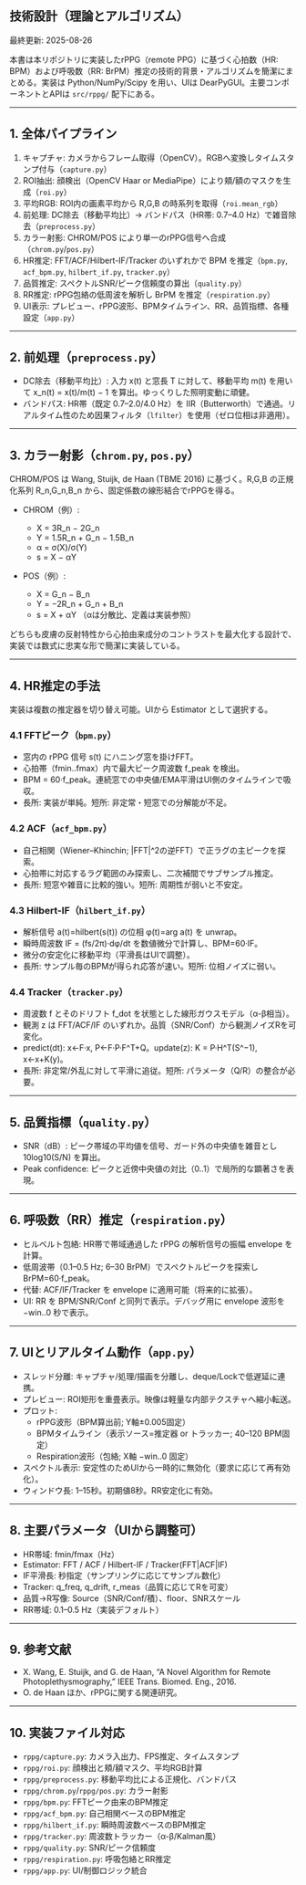 ## 技術設計（理論とアルゴリズム）

最終更新: 2025-08-26

本書は本リポジトリに実装したrPPG（remote PPG）に基づく心拍数（HR: BPM）および呼吸数（RR: BrPM）推定の技術的背景・アルゴリズムを簡潔にまとめる。実装は Python/NumPy/Scipy を用い、UIは DearPyGUI。主要コンポーネントとAPIは `src/rppg/` 配下にある。

---

## 1. 全体パイプライン

1) キャプチャ: カメラからフレーム取得（OpenCV）。RGBへ変換しタイムスタンプ付与（`capture.py`）
2) ROI抽出: 顔検出（OpenCV Haar or MediaPipe）により頬/額のマスクを生成（`roi.py`）
3) 平均RGB: ROI内の画素平均から R,G,B の時系列を取得（`roi.mean_rgb`）
4) 前処理: DC除去（移動平均比）→ バンドパス（HR帯: 0.7–4.0 Hz）で雑音除去（`preprocess.py`）
5) カラー射影: CHROM/POS により単一のrPPG信号へ合成（`chrom.py`/`pos.py`）
6) HR推定: FFT/ACF/Hilbert-IF/Tracker のいずれかで BPM を推定（`bpm.py`, `acf_bpm.py`, `hilbert_if.py`, `tracker.py`）
7) 品質推定: スペクトルSNR/ピーク信頼度の算出（`quality.py`）
8) RR推定: rPPG包絡の低周波を解析し BrPM を推定（`respiration.py`）
9) UI表示: プレビュー、rPPG波形、BPMタイムライン、RR、品質指標、各種設定（`app.py`）

---

## 2. 前処理（`preprocess.py`）

- DC除去（移動平均比）: 入力 x(t) と窓長 T に対して、移動平均 m(t) を用いて x_n(t) = x(t)/m(t) − 1 を算出。ゆっくりした照明変動に頑健。
- バンドパス: HR帯（既定 0.7–2.0/4.0 Hz）を IIR（Butterworth）で通過。リアルタイム性のため因果フィルタ（`lfilter`）を使用（ゼロ位相は非適用）。

---

## 3. カラー射影（`chrom.py`, `pos.py`）

CHROM/POS は Wang, Stuijk, de Haan (TBME 2016) に基づく。R,G,B の正規化系列 R_n,G_n,B_n から、固定係数の線形結合でrPPGを得る。

- CHROM（例）:
  - X = 3R_n − 2G_n
  - Y = 1.5R_n + G_n − 1.5B_n
  - α = σ(X)/σ(Y)
  - s = X − αY

- POS（例）:
  - X = G_n − B_n
  - Y = −2R_n + G_n + B_n
  - s = X + αY （αは分散比、定義は実装参照）

どちらも皮膚の反射特性から心拍由来成分のコントラストを最大化する設計で、実装では数式に忠実な形で簡潔に実装している。

---

## 4. HR推定の手法

実装は複数の推定器を切り替え可能。UIから Estimator として選択する。

### 4.1 FFTピーク（`bpm.py`）
- 窓内の rPPG 信号 s(t) にハニング窓を掛けFFT。
- 心拍帯（fmin..fmax）内で最大ピーク周波数 f_peak を検出。
- BPM = 60·f_peak。連続窓での中央値/EMA平滑はUI側のタイムラインで吸収。
- 長所: 実装が単純。短所: 非定常・短窓での分解能が不足。

### 4.2 ACF（`acf_bpm.py`）
- 自己相関（Wiener–Khinchin; |FFT|^2の逆FFT）で正ラグの主ピークを探索。
- 心拍帯に対応するラグ範囲のみ探索し、二次補間でサブサンプル推定。
- 長所: 短窓や雑音に比較的強い。短所: 周期性が弱いと不安定。

### 4.3 Hilbert-IF（`hilbert_if.py`）
- 解析信号 a(t)=hilbert(s(t)) の位相 φ(t)=arg a(t) を unwrap。
- 瞬時周波数 IF = (fs/2π)·dφ/dt を数値微分で計算し、BPM=60·IF。
- 微分の安定化に移動平均（平滑長はUIで調整）。
- 長所: サンプル毎のBPMが得られ応答が速い。短所: 位相ノイズに弱い。

### 4.4 Tracker（`tracker.py`）
- 周波数 f とそのドリフト f_dot を状態とした線形ガウスモデル（α-β相当）。
- 観測 z は FFT/ACF/IF のいずれか。品質（SNR/Conf）から観測ノイズRを可変化。
- predict(dt): x←F·x, P←F·P·F^T+Q。update(z): K = P·H^T(S^−1), x←x+K(y)。
- 長所: 非定常/外乱に対して平滑に追従。短所: パラメータ（Q/R）の整合が必要。

---

## 5. 品質指標（`quality.py`）

- SNR（dB）: ピーク帯域の平均値を信号、ガード外の中央値を雑音とし 10log10(S/N) を算出。
- Peak confidence: ピークと近傍中央値の対比（0..1）で局所的な顕著さを表現。

---

## 6. 呼吸数（RR）推定（`respiration.py`）

- ヒルベルト包絡: HR帯で帯域通過した rPPG の解析信号の振幅 envelope を計算。
- 低周波帯（0.1–0.5 Hz; 6–30 BrPM）でスペクトルピークを探索し BrPM=60·f_peak。
- 代替: ACF/IF/Tracker を envelope に適用可能（将来的に拡張）。
- UI: RR を BPM/SNR/Conf と同列で表示。デバッグ用に envelope 波形を −win..0 秒で表示。

---

## 7. UIとリアルタイム動作（`app.py`）

- スレッド分離: キャプチャ/処理/描画を分離し、deque/Lockで低遅延に連携。
- プレビュー: ROI矩形を重畳表示。映像は軽量な内部テクスチャへ縮小転送。
- プロット:
  - rPPG波形（BPM算出前; Y軸±0.005固定）
  - BPMタイムライン（表示ソース=推定器 or トラッカー; 40–120 BPM固定）
  - Respiration波形（包絡; X軸 −win..0 固定）
- スペクトル表示: 安定性のためUIから一時的に無効化（要求に応じて再有効化）。
- ウィンドウ長: 1–15秒。初期値8秒。RR安定化に有効。

---

## 8. 主要パラメータ（UIから調整可）

- HR帯域: fmin/fmax（Hz）
- Estimator: FFT / ACF / Hilbert-IF / Tracker(FFT|ACF|IF)
- IF平滑長: 秒指定（サンプリングに応じてサンプル数化）
- Tracker: q_freq, q_drift, r_meas（品質に応じてRを可変）
- 品質→R写像: Source（SNR/Conf/積）、floor、SNRスケール
- RR帯域: 0.1–0.5 Hz（実装デフォルト）

---

## 9. 参考文献

- X. Wang, E. Stuijk, and G. de Haan, “A Novel Algorithm for Remote Photoplethysmography,” IEEE Trans. Biomed. Eng., 2016.
- O. de Haan ほか、rPPGに関する関連研究。

---

## 10. 実装ファイル対応

- `rppg/capture.py`: カメラ入出力、FPS推定、タイムスタンプ
- `rppg/roi.py`: 顔検出と頬/額マスク、平均RGB計算
- `rppg/preprocess.py`: 移動平均比による正規化、バンドパス
- `rppg/chrom.py`/`rppg/pos.py`: カラー射影
- `rppg/bpm.py`: FFTピーク由来のBPM推定
- `rppg/acf_bpm.py`: 自己相関ベースのBPM推定
- `rppg/hilbert_if.py`: 瞬時周波数ベースのBPM推定
- `rppg/tracker.py`: 周波数トラッカー（α-β/Kalman風）
- `rppg/quality.py`: SNR/ピーク信頼度
- `rppg/respiration.py`: 呼吸包絡とRR推定
- `rppg/app.py`: UI/制御ロジック統合

